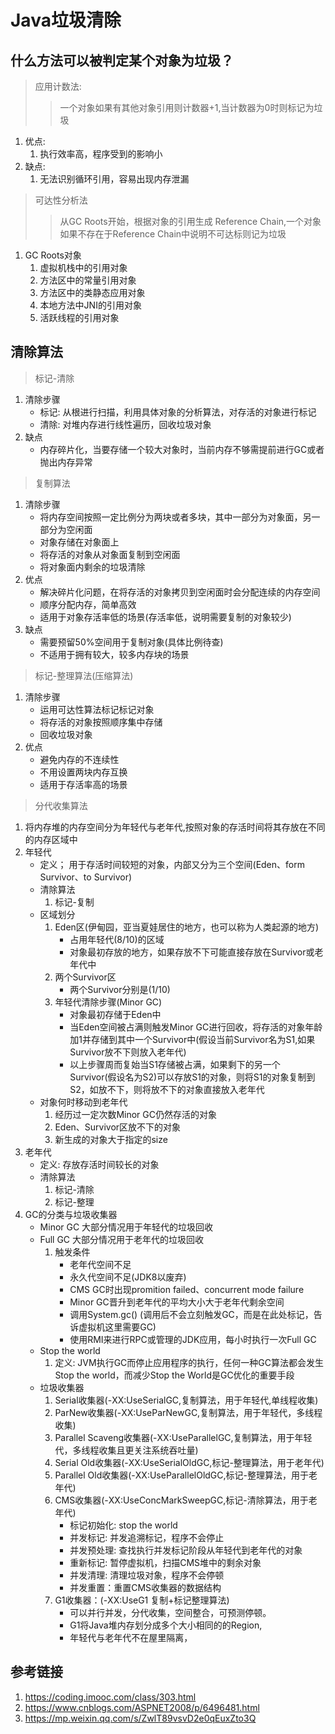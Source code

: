 # Java垃圾清除
## 什么方法可以被判定某个对象为垃圾？
> 应用计数法:
>> 一个对象如果有其他对象引用则计数器+1,当计数器为0时则标记为垃圾

1. 优点:
    1. 执行效率高，程序受到的影响小
2. 缺点: 
    1. 无法识别循环引用，容易出现内存泄漏
> 可达性分析法
>> 从GC Roots开始，根据对象的引用生成 Reference Chain,一个对象如果不存在于Reference Chain中说明不可达标则记为垃圾
1. GC Roots对象
    1. 虚拟机栈中的引用对象
    2. 方法区中的常量引用对象
    3. 方法区中的类静态应用对象
    4. 本地方法中JNI的引用对象
    5. 活跃线程的引用对象 
## 清除算法
> 标记-清除
1. 清除步骤
    * 标记: 从根进行扫描，利用具体对象的分析算法，对存活的对象进行标记
    * 清除: 对堆内存进行线性遍历，回收垃圾对象
2. 缺点
   *  内存碎片化，当要存储一个较大对象时，当前内存不够需提前进行GC或者抛出内存异常
> 复制算法
1. 清除步骤
    * 将内存空间按照一定比例分为两块或者多块，其中一部分为对象面，另一部分为空闲面
    * 对象存储在对象面上
    * 将存活的对象从对象面复制到空闲面
    * 将对象面内剩余的垃圾清除
2. 优点 
    * 解决碎片化问题，在将存活的对象拷贝到空闲面时会分配连续的内存空间
    * 顺序分配内存，简单高效
    * 适用于对象存活率低的场景(存活率低，说明需要复制的对象较少)
3. 缺点
    * 需要预留50%空间用于复制对象(具体比例待查)
    * 不适用于拥有较大，较多内存块的场景
> 标记-整理算法(压缩算法)
1. 清除步骤
    * 运用可达性算法标记标记对象
    * 将存活的对象按照顺序集中存储
    * 回收垃圾对象
2. 优点
    * 避免内存的不连续性
    * 不用设置两块内存互换
    * 适用于存活率高的场景
> 分代收集算法
1. 将内存堆的内存空间分为年轻代与老年代,按照对象的存活时间将其存放在不同的内存区域中
2. 年轻代
    * 定义； 用于存活时间较短的对象，内部又分为三个空间(Eden、form Survivor、to Survivor)
    * 清除算法
        1. 标记-复制
    * 区域划分
        1. Eden区(伊甸园，亚当夏娃居住的地方，也可以称为人类起源的地方)
            * 占用年轻代(8/10)的区域  
            * 对象最初存放的地方，如果存放不下可能直接存放在Survivor或老年代中
        2. 两个Survivor区
            * 两个Survivor分别是(1/10)
        3. 年轻代清除步骤(Minor GC)
            * 对象最初存储于Eden中
            * 当Eden空间被占满则触发Minor GC进行回收，将存活的对象年龄加1并存储到其中一个Survivor中(假设当前Survivor名为S1,如果Survivor放不下则放入老年代)
            * 以上步骤周而复始当S1存储被占满，如果剩下的另一个Survivor(假设名为S2)可以存放S1的对象，则将S1的对象复制到S2，如放不下，则将放不下的对象直接放入老年代
    * 对象何时移动到老年代
        1. 经历过一定次数Minor GC仍然存活的对象
        2. Eden、Survivor区放不下的对象
        3. 新生成的对象大于指定的size
3. 老年代
    * 定义: 存放存活时间较长的对象
    * 清除算法
        1. 标记-清除
        2. 标记-整理
1. GC的分类与垃圾收集器
    * Minor GC 大部分情况用于年轻代的垃圾回收
    * Full GC 大部分情况用于老年代的垃圾回收
        1. 触发条件
            * 老年代空间不足
            * 永久代空间不足(JDK8以废弃)
            * CMS GC时出现promition failed、concurrent mode failure
            * Minor GC晋升到老年代的平均大小大于老年代剩余空间
            * 调用System.gc() (调用后不会立刻触发GC，而是在此处标记，告诉虚拟机这里需要GC)
            * 使用RMI来进行RPC或管理的JDK应用，每小时执行一次Full GC
    * Stop the world
        1. 定义: JVM执行GC而停止应用程序的执行，任何一种GC算法都会发生Stop the world，而减少Stop the World是GC优化的重要手段
    * 垃圾收集器
        1. Serial收集器(-XX:UseSerialGC,复制算法，用于年轻代,单线程收集)
        2. ParNew收集器(-XX:UseParNewGC,复制算法，用于年轻代，多线程收集)
        3. Parallel Scaveng收集器(-XX:UseParallelGC,复制算法，用于年轻代，多线程收集且更关注系统吞吐量)
        4. Serial Old收集器(-XX:UseSerialOldGC,标记-整理算法，用于老年代)
        5. Parallel Old收集器(-XX:UseParallelOldGC,标记-整理算法，用于老年代)
        5. CMS收集器(-XX:UseConcMarkSweepGC,标记-清除算法，用于老年代)
            * 标记初始化: stop the world
            * 并发标记: 并发追溯标记，程序不会停止
            * 并发预处理: 查找执行并发标记阶段从年轻代到老年代的对象
            * 重新标记: 暂停虚拟机，扫描CMS堆中的剩余对象
            * 并发清理: 清理垃圾对象，程序不会停顿
            * 并发重置：重置CMS收集器的数据结构
        6. G1收集器：(-XX:UseG1 复制+标记整理算法)
            * 可以并行并发，分代收集，空间整合，可预测停顿。
            * G1将Java堆内存划分成多个大小相同的的Region,
            * 年轻代与老年代不在屋里隔离，

    
## 参考链接
1. https://coding.imooc.com/class/303.html
2. https://www.cnblogs.com/ASPNET2008/p/6496481.html
3. https://mp.weixin.qq.com/s/ZwlT89vsvD2e0qEuxZto3Q





